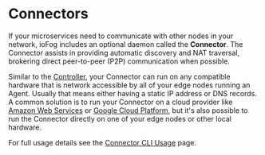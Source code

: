 # Connectors

If your microservices need to communicate with other nodes in your network, ioFog includes an optional daemon called the **Connector**. The Connector assists in providing automatic discovery and NAT traversal, brokering direct peer-to-peer (P2P) communication when possible.

Similar to the [Controller](../controllers/overview.html), your Connector can run on any compatible hardware that is network accessible by all of your edge nodes running an Agent. Usually that means either having a static IP address or DNS records. A common solution is to run your Connector on a cloud provider like [Amazon Web Services](https://aws.amazon.com/) or [Google Cloud Platform](https://cloud.google.com/), but it's also possible to run the Connector directly on one of your edge nodes or other local hardware.

For full usage details see the [Connector CLI Usage](./cli-usage.html) page.
